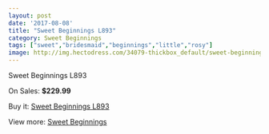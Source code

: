 ```yaml
---
layout: post
date: '2017-08-08'
title: "Sweet Beginnings L893"
category: Sweet Beginnings
tags: ["sweet","bridesmaid","beginnings","little","rosy"]
image: http://img.hectodress.com/34079-thickbox_default/sweet-beginnings-l893.jpg
---
```

Sweet Beginnings L893

On Sales: **$229.99**
<a href="https://www.hectodress.com/sweet-beginnings/15787-sweet-beginnings-l893.html"><amp-img layout="responsive" width="600" height="600" src="//img.hectodress.com/34079-thickbox_default/sweet-beginnings-l893.jpg" alt="Sweet Beginnings L893 0" /></a>

Buy it: [Sweet Beginnings L893](https://www.hectodress.com/sweet-beginnings/15787-sweet-beginnings-l893.html "Sweet Beginnings L893")

View more: [Sweet Beginnings](https://www.hectodress.com/289-sweet-beginnings "Sweet Beginnings")
